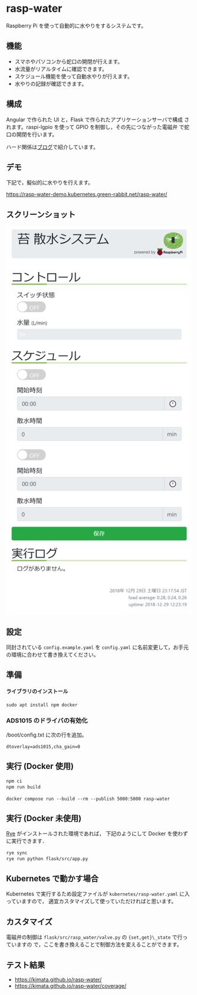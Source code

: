 # rasp-water

Raspberry Pi を使って自動的に水やりをするシステムです。

## 機能

-   スマホやパソコンから蛇口の開閉が行えます。
-   水流量がリアルタイムに確認できます。
-   スケジュール機能を使って自動水やりが行えます。
-   水やりの記録が確認できます。

## 構成

Angular で作られた UI と，Flask で作られたアプリケーションサーバで構成
されます。raspi-lgpio を使って GPIO を制御し，その先につながった電磁弁
で蛇口の開閉を行います。

ハード関係は[ブログ](https://rabbit-note.com/2018/12/31/raspberry-pi-watering-system-hard/)で紹介しています。

## デモ

下記で，擬似的に水やりを行えます。

https://rasp-water-demo.kubernetes.green-rabbit.net/rasp-water/

## スクリーンショット

<img src="screenshot.png" width="777">

## 設定

同封されている `config.example.yaml` を `config.yaml` に名前変更して，お手元の環境に合わせて書き換えてください。

## 準備

#### ライブラリのインストール

```bash:bash
sudo apt install npm docker
```

### ADS1015 のドライバの有効化

/boot/config.txt に次の行を追加。

```bash:bash
dtoverlay=ads1015,cha_gain=0
```

## 実行 (Docker 使用)

```bash:bash
npm ci
npm run build

docker compose run --build --rm --publish 5000:5000 rasp-water
```

## 実行 (Docker 未使用)

[Rye](https://rye.astral.sh/) がインストールされた環境であれば，
下記のようにして Docker を使わずに実行できます．

```bash:bash
rye sync
rye run python flask/src/app.py
```

## Kubernetes で動かす場合

Kubernetes で実行するため設定ファイルが `kubernetes/rasp-water.yaml` に入っていますので，
適宜カスタマイズして使っていただければと思います。

## カスタマイズ

電磁弁の制御は `flask/src/rasp_water/valve.py` の `{set,get}\_state` で行っていますの
で，ここを書き換えることで制御方法を変えることができます。

## テスト結果

-   https://kimata.github.io/rasp-water/
-   https://kimata.github.io/rasp-water/coverage/
